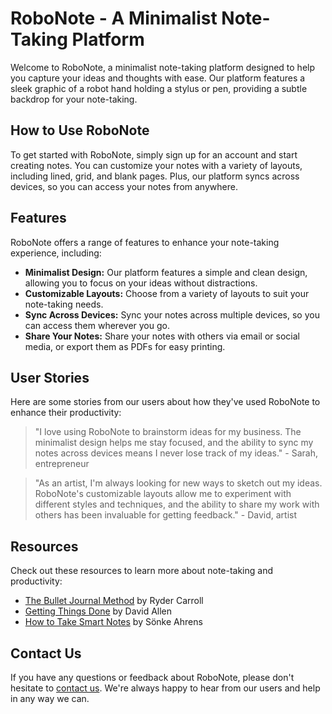 <!--font:Great Vibes-->

# RoboNote - A Minimalist Note-Taking Platform

Welcome to RoboNote, a minimalist note-taking platform designed to help you capture your ideas and thoughts with ease. Our platform features a sleek graphic of a robot hand holding a stylus or pen, providing a subtle backdrop for your note-taking.

## How to Use RoboNote

To get started with RoboNote, simply sign up for an account and start creating notes. You can customize your notes with a variety of layouts, including lined, grid, and blank pages. Plus, our platform syncs across devices, so you can access your notes from anywhere.

## Features

RoboNote offers a range of features to enhance your note-taking experience, including:

- **Minimalist Design:** Our platform features a simple and clean design, allowing you to focus on your ideas without distractions.
- **Customizable Layouts:** Choose from a variety of layouts to suit your note-taking needs.
- **Sync Across Devices:** Sync your notes across multiple devices, so you can access them wherever you go.
- **Share Your Notes:** Share your notes with others via email or social media, or export them as PDFs for easy printing.

## User Stories

Here are some stories from our users about how they've used RoboNote to enhance their productivity:

> "I love using RoboNote to brainstorm ideas for my business. The minimalist design helps me stay focused, and the ability to sync my notes across devices means I never lose track of my ideas." - Sarah, entrepreneur

> "As an artist, I'm always looking for new ways to sketch out my ideas. RoboNote's customizable layouts allow me to experiment with different styles and techniques, and the ability to share my work with others has been invaluable for getting feedback." - David, artist

## Resources

Check out these resources to learn more about note-taking and productivity:

- [The Bullet Journal Method](#) by Ryder Carroll
- [Getting Things Done](#) by David Allen
- [How to Take Smart Notes](#) by Sönke Ahrens

## Contact Us

If you have any questions or feedback about RoboNote, please don't hesitate to [contact us](#). We're always happy to hear from our users and help in any way we can.

<!--

Write me content for website with wallpaper which alt text is:

"A wallpaper featuring a minimalist graphic of a robot hand holding a stylus or pen, with a space for taking notes or sketching ideas."

The name/title of the page should not be 1:1 copy of the alt text but rather a real content of the website which is using this wallpaper.

- Use markdown format 
- Start with heading
- Heading should be short and concise
- The content should look like a real website 
- The website should not be about the wallpaper, wallpaper is just a related background
- Heading should be contain work "wallpaper" or "background"
- Include real sections like references, contact, user stories, etc. use things relevant to the page purpose.
- Feel free to use structure like headings, bullets, numbering, blockquotes, paragraphs, horizontal lines, etc.
- You can use formatting like bold or _italic_
- You can include UTF-8 emojis
- Links should be only #hash anchors (and you can refer to the document itself)
- Do not include images


---


# RoboNote - A Minimalist Note-Taking Wallpaper

Welcome to RoboNote, a platform for taking notes and sketching ideas with a minimalist touch. Our website features a wallpaper that showcases a robot hand holding a stylus or pen, providing you with the perfect background to jot down your thoughts.

## How to Use the Wallpaper

To use our wallpaper, simply right-click on the image and select "Set as Desktop Background." You can also save the image to your device and set it as your lock screen or home screen background.

## Features

RoboNote offers a range of features to enhance your note-taking experience, including:

- **Minimalist Design:** Our platform features a simple and clean design, allowing you to focus on your ideas without distractions.
- **Customizable Layouts:** Choose from a variety of layouts to suit your note-taking needs, including lined, grid, and blank pages.
- **Sync Across Devices:** Sync your notes across multiple devices, so you can access them wherever you go.
- **Share Your Notes:** Share your notes with others via email or social media, or export them as PDFs for easy printing.

## User Stories

Here are some stories from our users about how they've used RoboNote to enhance their productivity:

> "I love using RoboNote to brainstorm ideas for my business. The minimalist design helps me stay focused, and the ability to sync my notes across devices means I never lose track of my ideas." - Sarah, entrepreneur

> "As an artist, I'm always looking for new ways to sketch out my ideas. RoboNote's customizable layouts allow me to experiment with different styles and techniques, and the ability to share my work with others has been invaluable for getting feedback." - David, artist

## References

Check out these resources to learn more about note-taking and productivity:

- [The Bullet Journal Method](#) by Ryder Carroll
- [Getting Things Done](#) by David Allen
- [How to Take Smart Notes](#) by Sönke Ahrens

## Contact Us

If you have any questions or feedback about RoboNote, please don't hesitate to [contact us](#). We're always happy to hear from our users and help in any way we can.


---


Heading should not include word "wallpaper". The website should not be about the wallpaper itself, wallpaper is just a related background, rewrite whole content.


---


# RoboNote - A Minimalist Note-Taking Platform

Welcome to RoboNote, a minimalist note-taking platform designed to help you capture your ideas and thoughts with ease. Our platform features a sleek graphic of a robot hand holding a stylus or pen, providing a subtle backdrop for your note-taking.

## How to Use RoboNote

To get started with RoboNote, simply sign up for an account and start creating notes. You can customize your notes with a variety of layouts, including lined, grid, and blank pages. Plus, our platform syncs across devices, so you can access your notes from anywhere.

## Features

RoboNote offers a range of features to enhance your note-taking experience, including:

- **Minimalist Design:** Our platform features a simple and clean design, allowing you to focus on your ideas without distractions.
- **Customizable Layouts:** Choose from a variety of layouts to suit your note-taking needs.
- **Sync Across Devices:** Sync your notes across multiple devices, so you can access them wherever you go.
- **Share Your Notes:** Share your notes with others via email or social media, or export them as PDFs for easy printing.

## User Stories

Here are some stories from our users about how they've used RoboNote to enhance their productivity:

> "I love using RoboNote to brainstorm ideas for my business. The minimalist design helps me stay focused, and the ability to sync my notes across devices means I never lose track of my ideas." - Sarah, entrepreneur

> "As an artist, I'm always looking for new ways to sketch out my ideas. RoboNote's customizable layouts allow me to experiment with different styles and techniques, and the ability to share my work with others has been invaluable for getting feedback." - David, artist

## Resources

Check out these resources to learn more about note-taking and productivity:

- [The Bullet Journal Method](#) by Ryder Carroll
- [Getting Things Done](#) by David Allen
- [How to Take Smart Notes](#) by Sönke Ahrens

## Contact Us

If you have any questions or feedback about RoboNote, please don't hesitate to [contact us](#). We're always happy to hear from our users and help in any way we can.

-->
